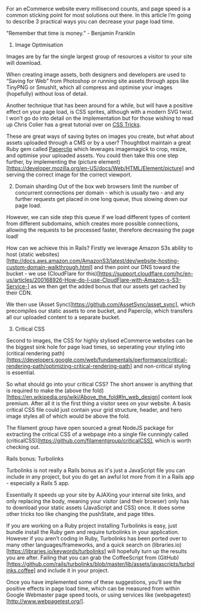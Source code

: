 For an eCommerce website every millisecond counts, and page speed is a common sticking point for most solutions out there. In this article I’m going to describe 3 practical ways you can decrease your page load time.

"Remember that time is money.” - Benjamin Franklin

1. Image Optimisation

Images are by far the single largest group of resources a visitor to your site will download.

When creating image assets, both designers and developers are used to “Saving for Web” from Photoshop or running site assets through apps like TinyPNG or SmushIt, which all compress and optimise your images (hopefully) without loss of detail.

Another technique that has been around for a while, but will have a positive effect on your page load, is CSS sprites, although with a modern SVG twist. I won’t go do into detail on the implementation but for those wishing to read up Chris Colier has a great tutorial over on [CSS Tricks](https://css-tricks.com/svg-sprites-use-better-icon-fonts/).

These are great ways of saving bytes on images you create, but what about assets uploaded through a CMS or by a user? Thoughtbot maintain a great Ruby gem called [Paperclip](https://github.com/thoughtbot/paperclip) which leverages imagemagick to crop, resize, and optimise your uploaded assets. You could then take this one step further, by implementing the (picture element)[https://developer.mozilla.org/en-US/docs/Web/HTML/Element/picture] and serving the correct image for the correct viewport.

2. Domain sharding
Out of the box web browsers limit the number of concurrent connections per domain - which is usually two - and any further requests get placed in one long queue, thus slowing down our page load.

However, we can side step this queue if we load different types of content from different subdomains, which creates more possible connections, allowing the requests to be processed faster, therefore decreasing the page load!

How can we achieve this in Rails? Firstly we leverage Amazon S3s ability to host (static websites)[http://docs.aws.amazon.com/AmazonS3/latest/dev/website-hosting-custom-domain-walkthrough.html] and then point our DNS toward the bucket - we use (CloudFlare for this)[https://support.cloudflare.com/hc/en-us/articles/200168926-How-do-I-use-CloudFlare-with-Amazon-s-S3-Service-] as we then get the added bonus that our assets get cached by their CDN.

We then use (Asset Sync)[https://github.com/AssetSync/asset_sync], which precompiles our static assets to one bucket, and Paperclip, which transfers all our uploaded content to a separate bucket.

3. Critical CSS

Second to images, the CSS for highly stylised eCommerce websites can be the biggest sink hole for page load times, so seperating your styling into (critical rendering path)[https://developers.google.com/web/fundamentals/performance/critical-rendering-path/optimizing-critical-rendering-path] and non-critical styling is essential.

So what should go into your critical CSS? The short answer is anything that is required to make the (above the fold)[https://en.wikipedia.org/wiki/Above_the_fold#In_web_design] content look premium. After all it is the first thing a visitor sees on your website. A basis critical CSS file could just contain your grid structure, header, and hero image styles all of which would be above the fold.

The filament group have open sourced a great NodeJS package for extracting the critical CSS of a webpage into a single file cunningly called (criticalCSS)[https://github.com/filamentgroup/criticalCSS], which is worth checking out.

Rails bonus: Turbolinks

Turbolinks is not really a Rails bonus as it's just a JavaScript file you can include in any project, but you do get an awful lot more from it in a Rails app - especially a Rails 5 app.

Essentially it speeds up your site by AJAXing your internal site links, and only replacing the body, meaning your visitor (and their browser) only has to download your static assets (JavaScript and CSS) once. It does some other tricks too like changing the pushState, and page titles.

If you are working on a Ruby project installing Turbolinks is easy, just bundle install the Ruby gem and require turbolinks in your application. However if you aren’t coding in Ruby, Turbolinks has been ported over to many other languages/frameworks, and a quick search on (libraries.io)[https://libraries.io/keywords/turbolinks] will hopefully turn up the results you are after. Failing that you can grab the CoffeeScript from (GitHub)[https://github.com/rails/turbolinks/blob/master/lib/assets/javascripts/turbolinks.coffee] and include it in your project.

Once you have implemented some of these suggestions, you’ll see the positive effects in page load time, which can be measured from within Google Webmaster page speed tools, or using services like (webpagetest)[http://www.webpagetest.org/].
